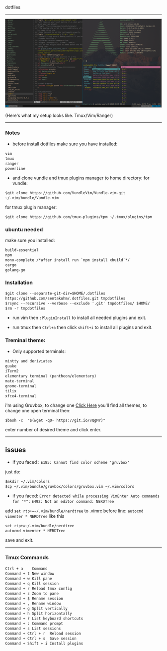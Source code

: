 dotfiles
***
![screenshot](https://github.com/madaramost/.dotfiles/blob/master/Screenshot.png)

(Here's what my setup looks like. Tmux/Vim/Ranger)
***

### Notes
* before install dotfiles make sure you have installed:
```
vim
tmux
ranger
powerline
```

+ and clone vundle and tmux plugins manager to home directory:
for vundle:
```
$git clone https://github.com/VundleVim/Vundle.vim.git ~/.vim/bundle/Vundle.vim
```

for tmux plugin manager:
```
$git clone https://github.com/tmux-plugins/tpm ~/.tmux/plugins/tpm
```

### ubuntu needed

make sure you installed:
```
build-essential
npm
mono-complete /*after install run `npm install xbuild`*/
cargo
golang-go
```
### Installation

```
$git clone --separate-git-dir=$HOME/.dotfiles https://github.com/sentakuhm/.dotfiles.git tmpdotfiles
$rsync --recursive --verbose --exclude '.git' tmpdotfiles/ $HOME/
$rm -r tmpdotfiles
```
* run vim then `:PluginInstall` to install all needed plugins and exit.

* run tmux then `Ctrl+a` then click `shift+i` to install all plugins and exit. 

### Treminal theme:
+ Only supported terminals:
```
mintty and deriviates
guake
iTerm2
elementary terminal (pantheon/elementary)
mate-terminal
gnome-terminal
tilix
xfce4-terminal
```
i'm using Gruvbox, to change one [Click Here](https://mayccoll.github.io/Gogh/)
you'll find all themes, to change one open terminal then:
```
$bash -c  "$(wget -qO- https://git.io/vQgMr)"
```
enter number of desired theme and click enter.
***

## issues

+ if you faced : `E185: Cannot find color scheme 'gruvbox'`

just do:
```
$mkdir ~/.vim/colors
$cp ~/.vim/bundle/gruvbox/colors/gruvbox.vim ~/.vim/colors
```

+ if you faced: 
`Error detected while processing VimEnter Auto commands for "*":`
`E492: Not an editor command: NERDTree`

add `set rtp+=~/.vim/bundle/nerdtree` to .vimrc before line: `autocmd vimenter * NERDTree` like this
```
set rtp+=~/.vim/bundle/nerdtree
autocmd vimenter * NERDTree
```
save and exit.
***

### Tmux Commands
```
Ctrl + a	Command
Command + t	New window
Command + w	Kill pane
Command + q	Kill session
Command + r	Reload tmux config
Command + z	Zoom to pane
Command + $	Rename session
Command + ,	Rename window
Command + g	Split vertically
Command + h	Split horizontally
Command + ?	List keyboard shortcuts
Command + :	Command prompt
Command + s	List sessions
Command + Ctrl + r	Reload session
Command + Ctrl + s	Save session
Command + Shift + i	Install plugins
```
